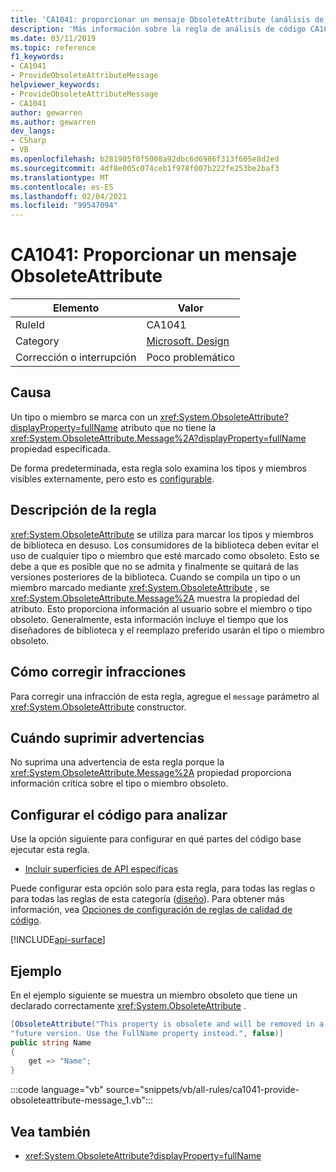 ```yaml
---
title: 'CA1041: proporcionar un mensaje ObsoleteAttribute (análisis de código)'
description: 'Más información sobre la regla de análisis de código CA1041: proporcionar un mensaje ObsoleteAttribute'
ms.date: 03/11/2019
ms.topic: reference
f1_keywords:
- CA1041
- ProvideObsoleteAttributeMessage
helpviewer_keywords:
- ProvideObsoleteAttributeMessage
- CA1041
author: gewarren
ms.author: gewarren
dev_langs:
- CSharp
- VB
ms.openlocfilehash: b281905f0f5008a92dbc6d6986f313f605e8d2ed
ms.sourcegitcommit: 4df8e005c074ceb1f978f007b222fe253be2baf3
ms.translationtype: MT
ms.contentlocale: es-ES
ms.lasthandoff: 02/04/2021
ms.locfileid: "99547094"
---
```

# <a name="ca1041-provide-obsoleteattribute-message"></a>CA1041: Proporcionar un mensaje ObsoleteAttribute

| Elemento                                     | Valor            |
|------------------------------------------|------------------|
| RuleId                                   | CA1041           |
| Category                                 | [Microsoft. Design](design-warnings.md) |
| Corrección o interrupción | Poco problemático     |

## <a name="cause"></a>Causa

Un tipo o miembro se marca con un <xref:System.ObsoleteAttribute?displayProperty=fullName> atributo que no tiene la <xref:System.ObsoleteAttribute.Message%2A?displayProperty=fullName> propiedad especificada.

De forma predeterminada, esta regla solo examina los tipos y miembros visibles externamente, pero esto es [configurable](#configure-code-to-analyze).

## <a name="rule-description"></a>Descripción de la regla

<xref:System.ObsoleteAttribute> se utiliza para marcar los tipos y miembros de biblioteca en desuso. Los consumidores de la biblioteca deben evitar el uso de cualquier tipo o miembro que esté marcado como obsoleto. Esto se debe a que es posible que no se admita y finalmente se quitará de las versiones posteriores de la biblioteca. Cuando se compila un tipo o un miembro marcado mediante <xref:System.ObsoleteAttribute> , se <xref:System.ObsoleteAttribute.Message%2A> muestra la propiedad del atributo. Esto proporciona información al usuario sobre el miembro o tipo obsoleto. Generalmente, esta información incluye el tiempo que los diseñadores de biblioteca y el reemplazo preferido usarán el tipo o miembro obsoleto.

## <a name="how-to-fix-violations"></a>Cómo corregir infracciones

Para corregir una infracción de esta regla, agregue el `message` parámetro al <xref:System.ObsoleteAttribute> constructor.

## <a name="when-to-suppress-warnings"></a>Cuándo suprimir advertencias

No suprima una advertencia de esta regla porque la <xref:System.ObsoleteAttribute.Message%2A> propiedad proporciona información crítica sobre el tipo o miembro obsoleto.

## <a name="configure-code-to-analyze"></a>Configurar el código para analizar

Use la opción siguiente para configurar en qué partes del código base ejecutar esta regla.

- [Incluir superficies de API específicas](#include-specific-api-surfaces)

Puede configurar esta opción solo para esta regla, para todas las reglas o para todas las reglas de esta categoría ([diseño](design-warnings.md)). Para obtener más información, vea [Opciones de configuración de reglas de calidad de código](../code-quality-rule-options.md).

[!INCLUDE[api-surface](~/includes/code-analysis/api-surface.md)]

## <a name="example"></a>Ejemplo

En el ejemplo siguiente se muestra un miembro obsoleto que tiene un declarado correctamente <xref:System.ObsoleteAttribute> .

```csharp
[ObsoleteAttribute("This property is obsolete and will be removed in a " +
"future version. Use the FullName property instead.", false)]
public string Name
{
    get => "Name";
}
```

:::code language="vb" source="snippets/vb/all-rules/ca1041-provide-obsoleteattribute-message_1.vb":::

## <a name="see-also"></a>Vea también

- <xref:System.ObsoleteAttribute?displayProperty=fullName>
